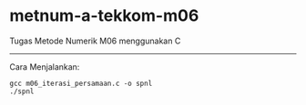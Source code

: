 # metnum-a-tekkom-m06
Tugas Metode Numerik M06 menggunakan C

---
Cara Menjalankan:
```
gcc m06_iterasi_persamaan.c -o spnl
./spnl
```
